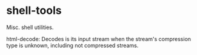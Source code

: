 # shell-tools
Misc. shell utilities.

html-decode: Decodes is its input stream when the stream's compression type is
             unknown, including not compressed streams.

